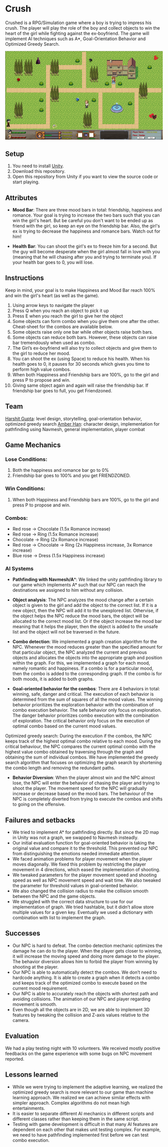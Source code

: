 # Crush
Crushed is a RPG/Simulation game where a boy is trying to impress his crush. The player will play the role of the boy and collect objects to win the heart of the girl while fighting against the ex-boyfriend. The game will implement AI techniques such as A*, Goal-Orientation Behavior and Optimized Greedy Search.

![Crushed Preview](https://raw.githubusercontent.com/n33t1/Crushed/master/preview.png)

## Setup
1. You need to install [Unity](https://unity3d.com/get-unity/download).
2. Download this repository.
3. Open this repository from Unity if you want to view the source code or start playing.

## Attributes
* **Mood Bar**: There are three mood bars in total: friendship, happiness and romance. Your goal is trying to increase the two bars such that you can win the girl's heart. But be careful you don't want to be ended up as friend with the girl, so keep an eye on the friendship bar. Also, the girl's ex is trying to decrease the happiness and romance bars. Watch out for him!

* **Health Bar**: You can shoot the girl's ex to freeze him for a second. But the guy will become desperate when the girl almost fall in love with you (meaning that he will chasing after you and trying to terminate you). If your health bar goes to 0, you will lose. 

## Instructions
Keep in mind, your goal is to make Happiness and Mood Bar reach 100% and win the girl's heart (as well as the game).
1.   Using arrow keys to navigate the player
2.   Press Q when you reach an object to pick it up
3.   Press E when you reach the girl to give her the object
4.   Some objects can form combo when you give them one after the other. Cheat-sheet for the combos are available below.
5.   Some objects raise only one bar while other objects raise both bars.
6.   Some objects can reduce both bars. However, these objects can raise bar tremendously when used as combo.
7.   The Girl’s ex-boyfriend will also try to collect objects and give them to the girl to reduce her mood.
8.   You can shoot the ex (using Space) to reduce his health. When his health goes to 0, it pauses for 30 seconds which gives you time to perform high value combos.
9.   When both Happiness and Friendship bars are 100%, go to the girl and press P to propose and win.
10.  Giving same object again and again will raise the friendship bar. If friendship bar goes to full, you get Friendzoned.

## Team
[Harshit Gupta](https://github.com/harshit0921): level design, storytelling, goal-orientation behavior, optimized greedy search
[Amber Han](https://github.com/n33t1): character design, implementation for pathfinding using Navmesh, general implementation, player combat

## Game Mechanics

### Lose Conditions:
1.   Both the happiness and romance bar go to 0%
2.   Friendship bar goes to 100% and you get FRIENDZONED.

### Win Conditions:
1.   When both Happiness and Friendship bars are 100%, go to the girl and press P to propose and win.

### Combos:
* Red rose → Chocolate (1.5x Romance increase)
* Red rose → Ring (1.5x Romance increase)
* Chocolate → Ring (2x Romance increase)
* Red rose → Chocolate → Ring (2x Happiness increase, 3x Romance increase)
* Blue rose → Dress (1.5x Happiness increase)

### AI Systems

* **Pathfinding with Navmesh/A***: We linked the unity pathfinding library to our game which implements A* such that our NPC can reach the destinations we assigned to him without any collision.

* **Object analysis**: The NPC analyzes the mood change after a certain object is given to the girl and add the object to the correct list. If it is a new object, then the NPC will add it to the unexplored list. Othervise, if the object helps the NPC reduce the mood bars, the object will be allocated to the correct mood list. Or if the object increase the mood bar meaning that it helps the player, then the object is added to the unsafe list and the object will not be traversed in the future.

* **Combo detection**: We implemented a graph creation algorithm for the NPC. Whenever the mood reduces greater than the specified amount for that particular object, the NPC analyzed the current and previous objects and allocates the objects into the appropriate graph and position within the graph. For this, we implemented a graph for each mood, namely romantic and happiness. If a combo is for a particular mood, then the combo is added to the corresponding graph. If the combo is for both moods, it is added to both graphs. 

* **Goal-oriented behavior for the combos**: There are 4 behaviors in total: winning, safe, danger and critical. The execution of each behavior is determined from the sum of squares of all the mood values. The winning behavior prioritizes the exploration behavior with the combination of combo execution behavior. The safe behavior only focus on exploration. The danger behavior prioritizes combo execution with the combination of exploration. The critical behavior only focus on the execution of optimal combo based on the current mood values. 

Optimized greedy search: During the execution if the combos, the NPC keeps track of the highest optimal combo relative to each mood. During the critical behaviour, the NPC compares the current optimal combo with the highest value combo obtained by traversing through the graph and obtaining the sum of individual combos. We have implemented the greedy search algorithm that focuses on optimizing the graph search by shortening the combo length and removing the redundant paths.


* **Behavior Diversion**: When the player almost win and the NPC almost lose, the NPC will enter the behavior of chasing the player and trying to shoot the player. The movement speed for the NPC will gradually increase or decrease based on the mood bars. The behaviour of the NPC is completely diverted from trying to execute the combos and shifts to going on the offensive.

## Failures and setbacks

* We tried to implement A* for pathfinding directly. But since the 2D map in Unity was not a graph, we swapped to Navmesh insteadly.
* Our initial evaluation function for goal-oriented behavior is taking the original value and compare it to the threshold. This prevented our NPC from distinguishing the emotions needed immediate attention. 
* We faced animation problems for player movement when the player moves diagonally. We fixed this problem by restricting the player movement in 4 directions, which eased the implementation of shooting. 
* We tweaked parameters for the player movement speed and shooting speed as well as NPC movement speed and wait time. We also tweaked the parameter for threshold values in goal-oriented behavior. 
* We also changed the collision radius to make the collision smooth between the NPC and the game objects. 
* We struggled with the correct data structure to use for our implementation of graph. We tried hashtable, but it didn’t allow store multiple values for a given key. Eventually we used a dictionary with combination with list to implement the graph. 

## Successes
* Our NPC is hard to defeat. The combo detection mechanic optimizes the damage he can do to the player. When the player gets closer to winning, it will increase the moving speed and doing more damage to the player. The behavior diversion allows him to forbid the player from winning by shooting at the player. 
* Our NPC is able to automatically detect the combos. We don’t need to hardcode anything. It is able to create a graph when it detects a combo and keeps track of the optimized combo to execute based on the current mood requirement. 
* Our NPC is able to accurately reach the objects with shortest path and avoiding collisions. The animation of our NPC and player regarding movement is smooth. 
* Even though all the objects are in 2D, we are able to implement 3D features by tweaking the collision and Z-axis values relative to the camera.

## Evaluation
We had a play testing night with 10 volunteers. We received mostly positive feedbacks on the game experience with some bugs on NPC movement reported.

## Lessons learned
* While we were trying to implement the adaptive learning, we realized the optimized greedy search is more relevant to our game than machine learning approach. We realized we can achieve similar effects with simpler approach. Complex algorithms do not mean high entertainments. 
* It is easier to separate different AI mechanics in different scripts and different classes rather than keeping them in the same script. 
* Testing with game development is difficult in that many AI features are dependent on each other that makes unit testing complex. For example, we need to have pathfinding implemented first before we can test combo execution. 
